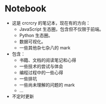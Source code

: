 # Notebook
- 这是 crcrcry 的笔记本，现在有的方向：
	- JavaScript 生态圈，包含但不仅限于前端。
	- Python 生态圈。
	- 数据可视化。
	- 一些其他杂七杂八的 mark
- 包含：
	- 书籍、文档的阅读笔记和心得
	- 一些技术的尝试与体会
	- 编程过程中的一些心得
	- 一些排坑
	- 一些尚未理解的问题的 mark
	- ...
- 不定时更新